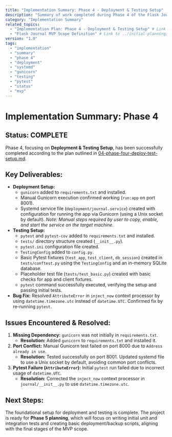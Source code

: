 ```yaml
---
title: "Implementation Summary: Phase 4 - Deployment & Testing Setup"
description: "Summary of work completed during Phase 4 of the Flask Journal MVP implementation, focusing on Gunicorn/systemd setup and Pytest configuration."
category: "Implementation Summary"
related_topics:
  - "Implementation Plan: Phase 4 - Deployment & Testing Setup" # Link to ./04-phase-four-deploy-test-setup.md
  - "Flask Journal MVP Scope Definition" # Link to ../initial-planning/mvp-high-level-implementation-guide.md
version: "1.0"
tags:
  - "implementation"
  - "summary"
  - "phase 4"
  - "deployment"
  - "systemd"
  - "gunicorn"
  - "testing"
  - "pytest"
  - "status"
  - "mvp"
---
```


# Implementation Summary: Phase 4

## Status: COMPLETE

Phase 4, focusing on **Deployment & Testing Setup**, has been successfully completed according to the plan outlined in [04-phase-four-deploy-test-setup.md](./04-phase-four-deploy-test-setup.md).

## Key Deliverables:

*   **Deployment Setup:**
    *   `gunicorn` added to `requirements.txt` and installed.
    *   Manual Gunicorn execution confirmed working (`run:app` on port 8001).
    *   Systemd service file (`deployment/journal.service`) created with configuration for running the app via Gunicorn (using a Unix socket by default). *Note: Manual steps required by user to copy, enable, and start the service on the target machine.*
*   **Testing Setup:**
    *   `pytest` and `pytest-cov` added to `requirements.txt` and installed.
    *   `tests/` directory structure created (`__init__.py`).
    *   `pytest.ini` configuration file created.
    *   `TestingConfig` added to `config.py`.
    *   Basic Pytest fixtures (`test_app`, `test_client`, `db_session`) created in `tests/conftest.py` using the `TestingConfig` and an in-memory SQLite database.
    *   Placeholder test file (`tests/test_basic.py`) created with basic checks for app and client fixtures.
    *   `pytest` command successfully executed, verifying the setup and passing initial tests.
*   **Bug Fix:** Resolved `AttributeError` in `inject_now` context processor by using `datetime.timezone.utc` instead of `datetime.UTC`. Confirmed fix by re-running `pytest`.

## Issues Encountered & Resolved:

1.  **Missing Dependency:** `gunicorn` was not initially in `requirements.txt`.
    *   **Resolution:** Added `gunicorn` to `requirements.txt` and installed it.
2.  **Port Conflict:** Manual Gunicorn test failed on port 8000 due to `Address already in use`.
    *   **Resolution:** Tested successfully on port 8001. Updated systemd file to use a Unix socket by default, avoiding common port conflicts.
3.  **Pytest Failure (`AttributeError`):** Initial `pytest` run failed due to incorrect usage of `datetime.UTC`.
    *   **Resolution:** Corrected the `inject_now` context processor in `journal/__init__.py` to use `datetime.timezone.utc`.

## Next Steps:

The foundational setup for deployment and testing is complete. The project is ready for **Phase 5 planning**, which will focus on writing initial unit and integration tests and creating basic deployment/backup scripts, aligning with the final stages of the MVP scope.